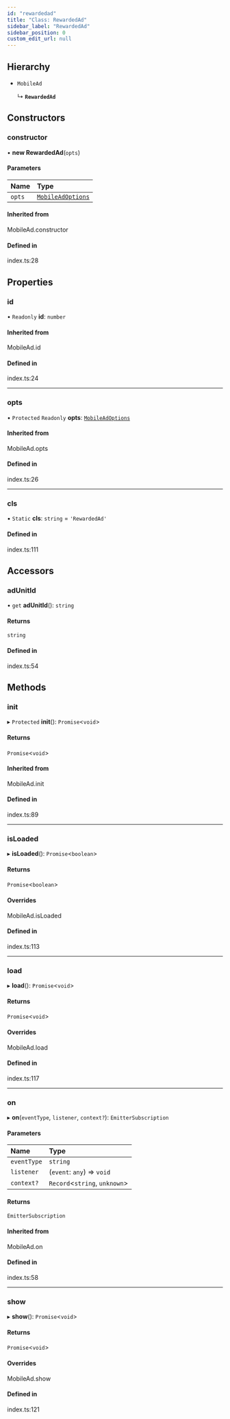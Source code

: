 ```yaml
---
id: "rewardedad"
title: "Class: RewardedAd"
sidebar_label: "RewardedAd"
sidebar_position: 0
custom_edit_url: null
---
```


## Hierarchy

- `MobileAd`

  ↳ **`RewardedAd`**

## Constructors

### constructor

• **new RewardedAd**(`opts`)

#### Parameters

| Name | Type |
| :------ | :------ |
| `opts` | [`MobileAdOptions`](../index.md#mobileadoptions) |

#### Inherited from

MobileAd.constructor

#### Defined in

index.ts:28

## Properties

### id

• `Readonly` **id**: `number`

#### Inherited from

MobileAd.id

#### Defined in

index.ts:24

___

### opts

• `Protected` `Readonly` **opts**: [`MobileAdOptions`](../index.md#mobileadoptions)

#### Inherited from

MobileAd.opts

#### Defined in

index.ts:26

___

### cls

▪ `Static` **cls**: `string` = `'RewardedAd'`

#### Defined in

index.ts:111

## Accessors

### adUnitId

• `get` **adUnitId**(): `string`

#### Returns

`string`

#### Defined in

index.ts:54

## Methods

### init

▸ `Protected` **init**(): `Promise`<`void`\>

#### Returns

`Promise`<`void`\>

#### Inherited from

MobileAd.init

#### Defined in

index.ts:89

___

### isLoaded

▸ **isLoaded**(): `Promise`<`boolean`\>

#### Returns

`Promise`<`boolean`\>

#### Overrides

MobileAd.isLoaded

#### Defined in

index.ts:113

___

### load

▸ **load**(): `Promise`<`void`\>

#### Returns

`Promise`<`void`\>

#### Overrides

MobileAd.load

#### Defined in

index.ts:117

___

### on

▸ **on**(`eventType`, `listener`, `context?`): `EmitterSubscription`

#### Parameters

| Name | Type |
| :------ | :------ |
| `eventType` | `string` |
| `listener` | (`event`: `any`) => `void` |
| `context?` | `Record`<`string`, `unknown`\> |

#### Returns

`EmitterSubscription`

#### Inherited from

MobileAd.on

#### Defined in

index.ts:58

___

### show

▸ **show**(): `Promise`<`void`\>

#### Returns

`Promise`<`void`\>

#### Overrides

MobileAd.show

#### Defined in

index.ts:121
